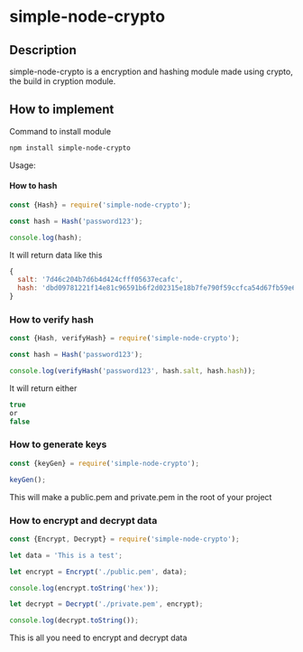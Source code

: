 # simple-node-crypto
## Description
simple-node-crypto is a encryption and hashing module made using crypto, the build in cryption module.

## How to implement
Command to install module
```bash
npm install simple-node-crypto
```
Usage:
#### How to hash
```js
const {Hash} = require('simple-node-crypto');

const hash = Hash('password123');

console.log(hash);
```
It will return data like this
```js
{
  salt: '7d46c204b7d6b4d424cfff05637ecafc',
  hash: 'dbd09781221f14e81c96591b6f2d02315e18b7fe790f59ccfca54d67fb59e615281559f8214ade59502f9a32771c4b90b1ee5e5bc6c2a1f3b95624de0c5a5dea'
}
```

### How to verify hash
```js
const {Hash, verifyHash} = require('simple-node-crypto');

const hash = Hash('password123');

console.log(verifyHash('password123', hash.salt, hash.hash));
```
It will return either
```js
true
or
false
```

### How to generate keys
```js
const {keyGen} = require('simple-node-crypto');

keyGen();
```
This will make a public.pem and private.pem in the root of your project

### How to encrypt and decrypt data
```js
const {Encrypt, Decrypt} = require('simple-node-crypto');

let data = 'This is a test';

let encrypt = Encrypt('./public.pem', data);

console.log(encrypt.toString('hex'));

let decrypt = Decrypt('./private.pem', encrypt);

console.log(decrypt.toString());
```
This is all you need to encrypt and decrypt data

